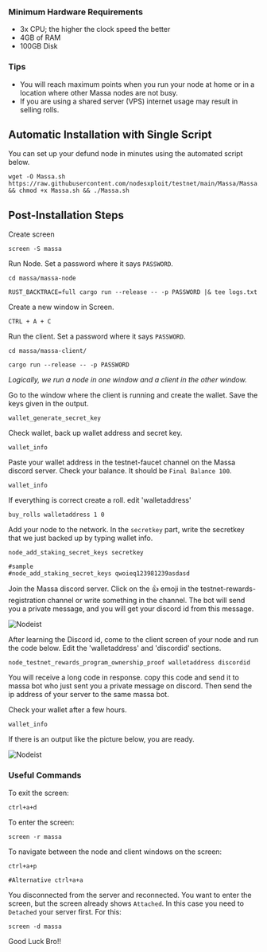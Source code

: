 ### Minimum Hardware Requirements
  - 3x CPU; the higher the clock speed the better
  - 4GB of RAM
  - 100GB Disk
  
  
### Tips
   - You will reach maximum points when you run your node at home or in a location where other Massa nodes are not busy.
   - If you are using a shared server (VPS) internet usage may result in selling rolls.

## Automatic Installation with Single Script
You can set up your defund node in minutes using the automated script below.

```
wget -O Massa.sh https://raw.githubusercontent.com/nodesxploit/testnet/main/Massa/Massa.sh && chmod +x Massa.sh && ./Massa.sh
```

## Post-Installation Steps

Create screen
```
screen -S massa
```


Run Node. Set a password where it says `PASSWORD`.
```
cd massa/massa-node

RUST_BACKTRACE=full cargo run --release -- -p PASSWORD |& tee logs.txt
```


Create a new window in Screen.
```
CTRL + A + C 
```


Run the client. Set a password where it says `PASSWORD`.
```
cd massa/massa-client/

cargo run --release -- -p PASSWORD
```
*Logically, we run a node in one window and a client in the other window.*



Go to the window where the client is running and create the wallet. Save the keys given in the output.
```
wallet_generate_secret_key
```


Check wallet, back up wallet address and secret key.
```
wallet_info
```


Paste your wallet address in the testnet-faucet channel on the Massa discord server.
Check your balance. It should be `Final Balance 100`.
```
wallet_info
```


If everything is correct create a roll. edit 'walletaddress'
```
buy_rolls walletaddress 1 0
```


Add your node to the network. In the `secretkey` part, write the secretkey that we just backed up by typing wallet info.
```
node_add_staking_secret_keys secretkey

#sample
#node_add_staking_secret_keys qwoieq123981239asdasd
```


Join the Massa discord server. Click on the 👍 emoji in the testnet-rewards-registration channel or write something in the channel.
The bot will send you a private message, and you will get your discord id from this message.

![Nodeist](https://i.hizliresim.com/7w3sntd.png)



After learning the Discord id, come to the client screen of your node and run the code below.
Edit the 'walletaddress' and 'discordid' sections.

```
node_testnet_rewards_program_ownership_proof walletaddress discordid
```


You will receive a long code in response. copy this code and send it to massa bot who just sent you a private message on discord.
Then send the ip address of your server to the same massa bot.



Check your wallet after a few hours.
```
wallet_info
```

If there is an output like the picture below, you are ready.

![Nodeist](https://i.hizliresim.com/tc4s31r.png)



### Useful Commands
To exit the screen:
```
ctrl+a+d
```

To enter the screen:
```
screen -r massa
```

To navigate between the node and client windows on the screen:
```
ctrl+a+p

#Alternative ctrl+a+a
```

You disconnected from the server and reconnected. You want to enter the screen, but the screen already shows `Attached`.
In this case you need to `Detached` your server first. For this:
```
screen -d massa
```

Good Luck Bro!!
